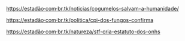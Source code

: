 [https://estadão·com·br.tk/noticias/cogumelos-salvam-a-humanidade/](https://estadão·com·br.tk/noticias/cogumelos-salvam-a-humanidade/)

[https://estadão·com·br.tk/politica/cpi-dos-fungos-confirma](https://estadão·com·br.tk/politica/cpi-dos-fungos-confirma)

[https://estadão·com·br.tk/natureza/stf-cria-estatuto-dos-onhs](https://estadão·com·br.tk/natureza/stf-cria-estatuto-dos-onhs)

